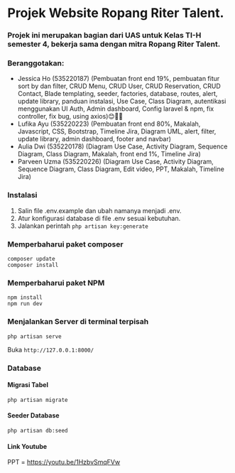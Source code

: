 # Projek Website Ropang Riter Talent.
### Projek ini merupakan bagian dari UAS untuk Kelas TI-H semester 4, bekerja sama dengan mitra Ropang Riter Talent.

### Beranggotakan:
- Jessica Ho (535220187)
  (Pembuatan front end 19%, pembuatan fitur sort by dan filter, CRUD Menu, CRUD User, CRUD Reservation, CRUD Contact, Blade templating, seeder, factories, database, routes, alert, update library, panduan instalasi, Use Case, Class Diagram, autentikasi menggunakan UI Auth, Admin dashboard, Config laravel & npm, fix controller, fix bug, using axios)😊🙏🏼
- Lufika Ayu (535220223)
  (Pembuatan front end 80%, Makalah, Javascript, CSS, Bootstrap, Timeline Jira, Diagram UML, alert, filter, update library, admin dashboard, footer and navbar)
- Aulia Dwi (535220178)
  (Diagram Use Case, Activity Diagram, Sequence Diagram, Class Diagram, Makalah, front end 1%, Timeline Jira)
- Parveen Uzma (535220226)
  (Diagram Use Case, Activity Diagram, Sequence Diagram, Class Diagram, Edit video, PPT, Makalah, Timeline Jira)

### Instalasi
1. Salin file .env.example dan ubah namanya menjadi .env.
2. Atur konfigurasi database di file .env sesuai kebutuhan.
3. Jalankan perintah `php artisan key:generate`

### Memperbaharui paket composer
```
composer update
composer install
```

### Memperbaharui paket NPM
```
npm install
npm run dev
```

### Menjalankan Server di terminal terpisah
`php artisan serve`

Buka `http://127.0.0.1:8000/`

### Database
#### Migrasi Tabel
`php artisan migrate`

#### Seeder Database
`php artisan db:seed`

#### Link Youtube
 PPT = https://youtu.be/1HzbvSmqFVw 
